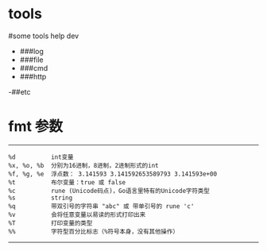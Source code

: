# tools
#some tools help dev
 - ###log
 - ###file
 - ###cmd 
 - ###http
 
 -##etc

# fmt 参数
---
>
    %d          int变量
    %x, %o, %b  分别为16进制，8进制，2进制形式的int
    %f, %g, %e  浮点数： 3.141593 3.141592653589793 3.141593e+00
    %t          布尔变量：true 或 false
    %c          rune (Unicode码点)，Go语言里特有的Unicode字符类型
    %s          string
    %q          带双引号的字符串 "abc" 或 带单引号的 rune 'c'
    %v          会将任意变量以易读的形式打印出来
    %T          打印变量的类型
    %%          字符型百分比标志（%符号本身，没有其他操作）
---